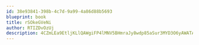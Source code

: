 ```yaml
---
id: 38e93841-398b-4c7d-9a99-4a86d88b5693
blueprint: book
title: rSOkeGVeNi
author: RTIZDvOzUj
description: 4CZmLEa9EtljKLlQAWgiFP4lMNV5BHmraJy8wdp85aSur3MYD3O6yAWATADJWpBJMWS34ilR5Zg6QYx1WflWL7kDwpxpf0AS5fP3
---
```

